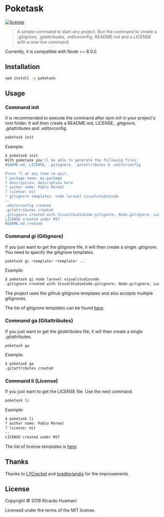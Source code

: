 # Poketask

[![license](https://img.shields.io/badge/license-MIT-green.svg)]()

> A simple command to start any project. Run the command to create a .gitignore, .gitattributes, .editorconfig, README.md and a LICENSE with a one-line command.

Currently, it is compatible with Node >= 8.0.0

## Installation

```bash
npm install -g poketask
```

## Usage

### Command init

It is recommended to execute the command after *npm init* in your project's root folder. It will then create a README.md, LICENSE, .gitignore, .gitattributes and .editorconfig.

```bash
poketask init
```

Example:

```bash
$ poketask init
With poketask you'll be able to generate the following files:
README.md, LICENSE, .gitignore, .gitattributes & .editorconfig

Press ^C at any time to quit.
? package name: my-package
? description: description here
? author name: Pablo Marmol
? license: mit
? gitignore templates: node laravel visualstudiocode
--
.editorconfig created
.gitattributes created
.gitignore created with VisualStudioCode.gitignore, Node.gitignore, Laravel.gitignore
LICENSE created under MIT
README.md created
```

### Command gi (Gitignore)

If you just want to get the gitignore file, it will then create a single .gitignore. You need to specify the gitignore templates.

```bash
poketask gi <template> <template> ...
```

Example:

```bash
$ poketask gi node laravel visualstudiocode
.gitignore created with VisualStudioCode.gitignore, Node.gitignore, Laravel.gitignore
```

The project uses the github gitignore templates and also accepts multiple gitignores.

The list of gitignore templates can be found [here](https://github.com/github/gitignore).

### Command ga (Gitattributes)
If you just want to get the gitattributes file, it will then create a single .gitattributes.

```bash
poketask ga
```

Example:

```bash
$ poketask ga
.gitattributes created
```

### Command li (License)

If you just want to get the LICENSE file. Use the next command.

```bash
poketask li
```

Example:

```bash
$ poketask li
? author name: Pablo Marmol
? license: mit
--
LICENSE created under MIT
```

The list of license templates is [here](https://github.com/github/choosealicense.com/tree/gh-pages/_licenses).

## Thanks
Thanks to [LYCrachel](https://github.com/LYCrachel) and [bradleylandis](https://github.com/bradleylandis) for the improvements.

## License

Copyright &copy; 2018 Ricardo Huamani

Licensed under the terms of the MIT license.
